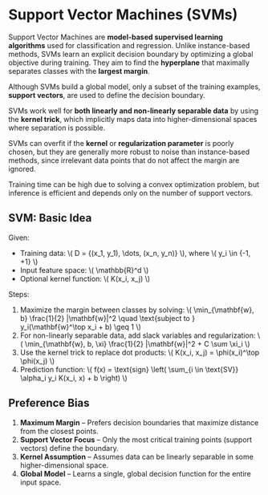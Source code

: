 
# Support Vector Machines (SVMs)

Support Vector Machines are **model-based supervised learning algorithms** used for classification and regression. Unlike instance-based methods, SVMs learn an explicit decision boundary by optimizing a global objective during training. They aim to find the **hyperplane** that maximally separates classes with the **largest margin**.

Although SVMs build a global model, only a subset of the training examples, **support vectors**, are used to define the decision boundary. 

SVMs work well for **both linearly and non-linearly separable data** by using the **kernel trick**, which implicitly maps data into higher-dimensional spaces where separation is possible.

SVMs can overfit if the **kernel** or **regularization parameter** is poorly chosen, but they are generally more robust to noise than instance-based methods, since irrelevant data points that do not affect the margin are ignored.

Training time can be high due to solving a convex optimization problem, but inference is efficient and depends only on the number of support vectors.

## SVM: Basic Idea

Given:
- Training data: \\( D = \{(x_1, y_1), \dots, (x_n, y_n)\} \\), where \\( y_i \in \{-1, +1\} \\)
- Input feature space: \\( \mathbb{R}^d \\)
- Optional kernel function: \\( K(x_i, x_j) \\)

Steps:
1. Maximize the margin between classes by solving:
   \\( \min_{\mathbf{w}, b} \frac{1}{2} \|\mathbf{w}\|^2 \quad \text{subject to } y_i(\mathbf{w}^\top x_i + b) \geq 1 \\)
2. For non-linearly separable data, add slack variables and regularization:
   \\( \min_{\mathbf{w}, b, \xi} \frac{1}{2} \|\mathbf{w}\|^2 + C \sum \xi_i \\)
3. Use the kernel trick to replace dot products:
   \\( K(x_i, x_j) = \phi(x_i)^\top \phi(x_j) \\)
4. Prediction function:
   \\( f(x) = \text{sign} \left( \sum_{i \in \text{SV}} \alpha_i y_i K(x_i, x) + b \right) \\)

## Preference Bias

1. **Maximum Margin** – Prefers decision boundaries that maximize distance from the closest points.
2. **Support Vector Focus** – Only the most critical training points (support vectors) define the boundary.
3. **Kernel Assumption** – Assumes data can be linearly separable in some higher-dimensional space.
4. **Global Model** – Learns a single, global decision function for the entire input space.

